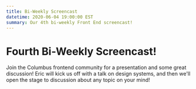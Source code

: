 ```yaml
---
title: Bi-Weekly Screencast
datetime: 2020-06-04 19:00:00 EST
summary: Our 4th bi-weekly Front End screencast!
---
```

# Fourth Bi-Weekly Screencast!

Join the Columbus frontend community for a presentation and some great discussion! Eric will kick us off with a talk on design systems, and then we'll open the stage to discussion about any topic on your mind!

